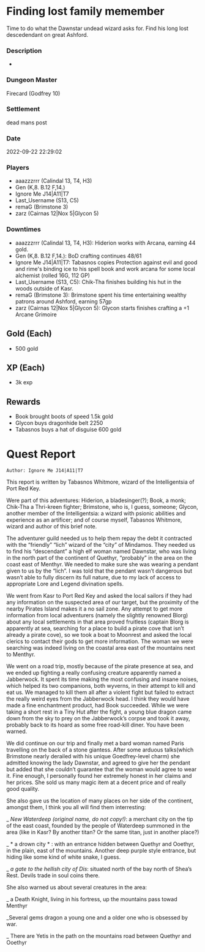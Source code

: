 # Finding lost family memember
Time to do what the Dawnstar undead wizard asks for. Find his long lost descedendant on great Ashford.
### Description
-
### Dungeon Master
Firecard (Godfrey 10)
### Settlement
dead mans post
### Date
2022-09-22 22:29:02
### Players
* aaazzzrrr (Calindal 13, T4, H3)
* Gen (K,8. B.12 F,14.)
* Ignore Me J14|A11|T7
* Last_Username (S13, C5)
* remaG (Brimstone 3)
* zarz (Cairnas 12|Nox 5|Glycon 5)
### Downtimes
* aaazzzrrr (Calindal 13, T4, H3): Hiderion works with Arcana, earning 44 gold.
* Gen (K,8. B.12 F,14.): BoD crafting continues 48/61
* Ignore Me J14|A11|T7: Tabasnos copies Protection against evil and good and rime's binding ice to his spell book and work arcana for some local alchemist (rolled 16G, 112 GP)
* Last_Username (S13, C5): Chik-Tha finishes building his  hut in the woods outside of Kasr.
* remaG (Brimstone 3): Brimstone spent his time entertaining wealthy patrons around Ashford, earning 57gp
* zarz (Cairnas 12|Nox 5|Glycon 5): Glycon starts finishes crafting a +1 Arcane Grimoire
## Gold (Each)
* 500 gold
## XP (Each)
* 3k exp
## Rewards
* Book brought boots of speed 1.5k gold
* Glycon  buys dragonhide belt 2250
* Tabasnos buys a hat of disguise 600 gold
# Quest Report
`Author: Ignore Me J14|A11|T7`


This report is written by Tabasnos Whitmore, wizard of the Intelligentsia of Port Red Key. 

Were part of this adventures: Hiderion, a bladesinger(?); Book, a monk; Chik-Tha a Thri-kreen fighter; Brimstone, who is, I guess, someone; Glycon, another member of the Intelligentsia: a wizard with psionic abilities and experience as an artificer; and of course myself, Tabasnos Whitmore, wizard and author of this brief note.

The adventurer guild needed us to help them repay the debt it contracted with the “friendly” “lich” wizard of the “city” of Mindamos. They needed us to find his “descendant” a high elf woman named Dawnstar, who was living in the north part of the continent of Quethyr, “probably” in the area on the coast east of Menthyr. We needed to make sure she was wearing a pendant given to us by the “lich”. I was told that the pendant wasn’t dangerous but wasn’t able to fully discern its full nature, due to my lack of access to appropriate Lore and Legend divination spells.

We went from Kasr to Port Red Key and asked the local sailors if they had any information on the suspected area of our target, but the proximity of the nearby Pirates Island makes it a no sail zone. Any attempt to get more information from local adventurers (namely the slightly renowned Blorg) about any local settlements in that area proved fruitless (captain Blorg is apparently at sea, searching for a place to build a pirate cove that isn’t already a pirate cove), so we took a boat to Moonrest and asked the local clerics to contact their gods to get more information. The woman we were searching was indeed living on the coastal area east of the mountains next to Menthyr.

We went on a road trip, mostly because of the pirate presence at sea, and we ended up fighting a really confusing creature apparently named a Jabberwock. It spent its time making the most confusing and insane noises, which helped its two companions, both wyverns, in their attempt to kill and eat us. We managed to kill them all after a violent fight but failed to extract the really weird eyes from the Jabberwock head. I think they would have made a fine enchantment product, had Book succeeded. While we were taking a short rest in a Tiny Hut after the fight, a young blue dragon came down from the sky to prey on the Jabberwock’s corpse and took it away, probably back to its hoard as some free road-kill diner. You have been warned.

We did continue on our trip and finally met a bard woman named Paris travelling on the back of a stone giantess. After some arduous talks(which Brimstone nearly derailed with his unique Goedfrey-level charm) she admitted knowing the lady Dawnstar, and agreed to give her the pendant but added that she couldn’t guarantee that the woman would agree to wear it. Fine enough, I personally found her extremely honest in her claims and her prices. She sold us many magic item at a decent price and of really good quality.

She also gave us the location of many places on her side of the continent, amongst them, I think you all will find them interresting:

_ *New Waterdeep (original name, do not copy!)*: a merchant city on the tip of the east coast, founded by the people of Waterdeep summoned in the area (like in Kasr? By another titan? Or the same titan, just in another place?)

_ * a drown city * : with an entrance hidden between Quethyr and Ooethyr, in the plain, east of the mountains. Another deep purple style entrance, but hiding like some kind of white snake, I guess.

_ *a gate to the hellish city of Dis*: situated north of the bay north of Shea’s Rest. Devils trade in soul coins there.

She also warned us about several creatures in the area:

_ a Death Knight, living in his fortress, up the mountains pass towad Menthyr 

_Several gems dragon a young one and a older one who is obsessed by war.

_ There are Yetis in the path on the mountains road between Quethyr and Ooethyr